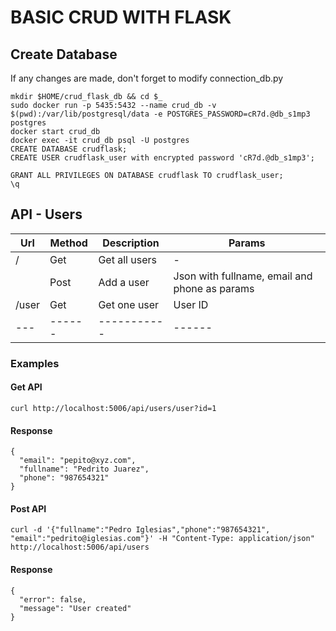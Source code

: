 # BASIC CRUD WITH FLASK

## Create Database
If any changes are made, don't forget to modify connection_db.py
```
mkdir $HOME/crud_flask_db && cd $_
sudo docker run -p 5435:5432 --name crud_db -v $(pwd):/var/lib/postgresql/data -e POSTGRES_PASSWORD=cR7d.@db_s1mp3 postgres
docker start crud_db
docker exec -it crud_db psql -U postgres
CREATE DATABASE crudflask;
CREATE USER crudflask_user with encrypted password 'cR7d.@db_s1mp3';

GRANT ALL PRIVILEGES ON DATABASE crudflask TO crudflask_user;
\q
```

## API - Users
| Url | Method | Description | Params |
| --- | ------ | ----------- | ------ |
| / | Get | Get all users | - |
|  | Post | Add a user | Json with fullname, email  and phone as params  |
| /user | Get | Get one user | User ID |
| --- | ------ | ----------- | ------ |
### Examples
#### Get API
```
curl http://localhost:5006/api/users/user?id=1
```
#### Response
```
{
  "email": "pepito@xyz.com",
  "fullname": "Pedrito Juarez",
  "phone": "987654321"
}
```
#### Post API
```
curl -d '{"fullname":"Pedro Iglesias","phone":"987654321", "email":"pedrito@iglesias.com"}' -H "Content-Type: application/json" http://localhost:5006/api/users
```
#### Response
```
{
  "error": false,
  "message": "User created"
}
```